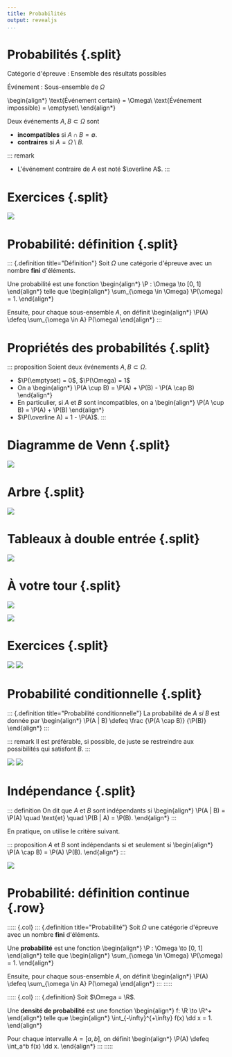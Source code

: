 ```yaml
---
title: Probabilités
output: revealjs
...
```


# Probabilités {.split}

Catégorie d'épreuve
:   Ensemble des résultats possibles

Événement
:   Sous-ensemble de $\Omega$

\begin{align*}
\text{Événement certain} = \Omega\\
\text{Événement impossible} = \emptyset\\
\end{align*}

Deux événements $A, B \subset \Omega$ sont

- **incompatibles** si $A \cap B = \emptyset$.
- **contraires** si $A = \Omega \setminus B$.

::: remark
- L'événement contraire de $A$ est noté $\overline A$.
:::

# Exercices {.split}

![](/static/images/1679902658.png)


# Probabilité: définition {.split}

::: {.definition title="Définition"}
Soit $\Omega$ une catégorie d'épreuve avec un nombre **fini** d'éléments.

Une probabilité est une fonction
\begin{align*}
\P : \Omega \to [0, 1]
\end{align*}
telle que
\begin{align*}
\sum_{\omega \in \Omega} \P(\omega) = 1.
\end{align*}

Ensuite, pour chaque sous-ensemble $A$, on définit
\begin{align*}
\P(A) \defeq \sum_{\omega \in A} P(\omega)
\end{align*}
:::

# Propriétés des probabilités {.split}

::: proposition
Soient deux événements $A, B \subset \Omega$.

- $\P(\emptyset) = 0$, $\P(\Omega) = 1$
- On a
\begin{align*}
\P(A \cup B) = \P(A) + \P(B) - \P(A \cap B)
\end{align*}
- En particulier, si $A$ et $B$ sont incompatibles, on a
\begin{align*}
\P(A \cup B) = \P(A) + \P(B)
\end{align*}
- $\P(\overline A) = 1 - \P(A)$.
:::

# Diagramme de Venn {.split}

![](/static/images/1679902841.png)

# Arbre {.split}

![](/static/images/1679902919.png)

# Tableaux à double entrée {.split}

![](/static/images/1679902809.png)

# À votre tour {.split}

![](/static/images/1679902963.png)

![](/static/images/1679902996.png)

# Exercices {.split}

![](/static/images/1679903030.png)
![](/static/images/1679903069.png)

# Probabilité conditionnelle {.split}

::: {.definition title="Probabilité conditionnelle"}
La probabilité de $A$ *si* $B$ est donnée par
\begin{align*}
\P(A | B) \defeq \frac {\P(A \cap B)} {\P(B)}
\end{align*}
:::

::: remark
Il est préférable, si possible, de juste se restreindre
aux possibilités qui satisfont $B$.
:::

![](/static/images/1680069286.png)
![](/static/images/1680069319.png)

# Indépendance {.split}

::: definition
On dit que $A$ et $B$ sont indépendants si
\begin{align*}
\P(A | B) = \P(A)
\quad \text{et} \quad
\P(B | A) = \P(B).
\end{align*}
:::

En pratique, on utilise le critère suivant.

::: proposition
$A$ et $B$ sont indépendants si et seulement si
\begin{align*}
\P(A \cap B) = \P(A) \P(B).
\end{align*}
:::

![](/static/images/1680069612.png)

# Probabilité: définition continue {.row}

::::: {.col}
::: {.definition title="Probabilité"}
Soit $\Omega$ une catégorie d'épreuve avec un nombre **fini** d'éléments.

Une **probabilité** est une fonction
\begin{align*}
\P : \Omega \to [0, 1]
\end{align*}
telle que
\begin{align*}
\sum_{\omega \in \Omega} \P(\omega) = 1.
\end{align*}

Ensuite, pour chaque sous-ensemble $A$, on définit
\begin{align*}
\P(A) \defeq \sum_{\omega \in A} P(\omega)
\end{align*}
:::
:::::

::::: {.col}
::: {.definition}
Soit $\Omega = \R$.

Une **densité de probabilité** est une fonction
\begin{align*}
f: \R \to \R^+
\end{align*}
telle que
\begin{align*}
\int_{-\infty}^{+\infty} f(x) \dd x = 1.
\end{align*}

Pour chaque intervalle $A = [a, b]$, on définit
\begin{align*}
\P(A) \defeq \int_a^b f(x) \dd x.
\end{align*}
:::
:::::
